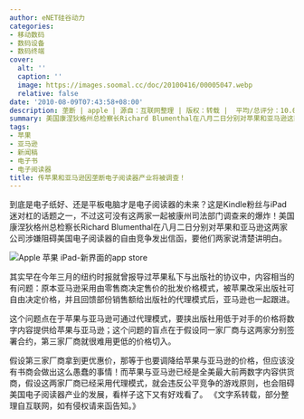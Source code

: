 ```yaml
---
author: eNET硅谷动力
categories:
- 移动数码
- 数码设备
- 数码终端
cover:
  alt: ''
  caption: ''
  image: https://images.soomal.cc/doc/20100416/00005047.webp
  relative: false
date: '2010-08-09T07:43:58+08:00'
description: 垄断 | apple | 源自：互联网整理 | 版权：转载 |  平均/总评分：10.00/10
summary: 美国康涅狄格州总检察长Richard Blumenthal在八月二日分别对苹果和亚马逊这两家公司涉嫌阻碍美国电子阅读器的自由竞争发出信函，要他们两家说清楚讲明白。其实早在今年三月的纽约时报就曾报导过，苹果私下与出版社的协议中，内容相当的有问题：原本亚马逊采用由零售商决定售价的批发价格模式，被苹果改采出版社可自由决定价格，并且回馈部份销售额给出版社的代理模式后，亚马逊也一起跟进。
tags:
- 苹果
- 亚马逊
- 新闻稿
- 电子书
- 电子阅读器
title: 传苹果和亚马逊因垄断电子阅读器产业将被调查！
---
```


到底是电子纸好、还是平板电脑才是电子阅读器的未来？这是Kindle粉丝与iPad迷对杠的话题之一，不过这可没有这两家一起被康州司法部门调查来的爆炸！美国康涅狄格州总检察长Richard Blumenthal在八月二日分别对苹果和亚马逊这两家公司涉嫌阻碍美国电子阅读器的自由竞争发出信函，要他们两家说清楚讲明白。

![Apple 苹果 iPad-新界面的app store](https://images.soomal.cc/doc/20100416/00005047.webp)






其实早在今年三月的纽约时报就曾报导过苹果私下与出版社的协议中，内容相当的有问题：原本亚马逊采用由零售商决定售价的批发价格模式，被苹果改采出版社可自由决定价格，并且回馈部份销售额给出版社的代理模式后，亚马逊也一起跟进。 

这个问题点在于苹果与亚马逊可通过代理模式，要挟出版社用低于对手的价格将数字内容提供给苹果与亚马逊；这个问题的盲点在于假设同一家厂商与这两家分别签署合约，第三家厂商就很难用更低的价格切入。 

假设第三家厂商拿到更优惠价，那等于也要调降给苹果与亚马逊的价格，但应该没有书商会做出这么愚蠢的事情！而苹果与亚马逊已经是全美最大前两数字内容供货商，假设这两家厂商已经采用代理模式，就会违反公平竞争的游戏原则，也会阻碍美国电子阅读器产业的发展，看样子这下又有好戏看了。 《文字系转载，部分整理自互联网，如有侵权请来函告知。》